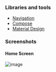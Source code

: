 ### Libraries and tools

+ [Navigation](https://developer.android.com/develop/ui/compose/navigation)
+ [Compose](https://developer.android.com/develop/ui/compose)
+ [Material Design](https://developer.android.com/develop/ui/compose/designsystems/material3)

### Screenshots 

#### Home Screen
![image](https://drive.google.com/uc?export=view&id=1B8stzAklmP80vNxQ3eUyziYEs6aH5ofb)
